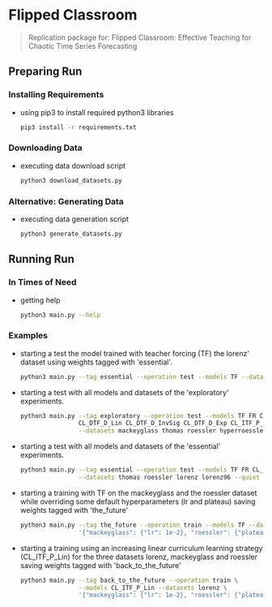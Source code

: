# Flipped Classroom
> Replication package for: Flipped Classroom: Effective Teaching for Chaotic Time Series Forecasting

## Preparing Run
### Installing Requirements
  - using pip3 to install required python3 libraries
    ```bash
    pip3 install -r requirements.txt
    ```
### Downloading Data
  - executing data download script
    ```bash
    python3 download_datasets.py
    ```
### Alternative: Generating Data
  - executing data generation script
    ```bash
    python3 generate_datasets.py
    ```
## Running Run
### In Times of Need
  - getting help
    ```bash
    python3 main.py --help
    ```
### Examples
  - starting a test the model trained with teacher forcing (TF) the lorenz' dataset using weights tagged with 'essential'.
    ```bash
    python3 main.py --tag essential --operation test --models TF --datasets lorenz_0.01_0.905 --quiet
    ```
  - starting a test with all models and datasets of the 'exploratory' experiments.
    ```bash
    python3 main.py --tag exploratory --operation test --models TF FR CL_CTF_P CL_DTF_P_Lin CL_DTF_P_InvSig CL_DTF_P_Exp \
                    CL_DTF_D_Lin CL_DTF_D_InvSig CL_DTF_D_Exp CL_ITF_P_Lin CL_ITF_P_InvSig CL_ITF_P_Exp CL_ITF_D_Lin CL_ITF_D_InvSig CL_ITF_D_Exp \
                    --datasets mackeyglass thomas roessler hyperroessler lorenz lorenz96 --quiet
    ```
  - starting a test with all models and datasets of the 'essential' experiments.
    ```bash
    python3 main.py --tag essential --operation test --models TF FR CL_CTF_P CL_DTF_P_Lin CL_DTF_D_Lin CL_ITF_P_Lin CL_ITF_D_Lin \
                    --datasets thomas roessler lorenz lorenz96 --quiet
    ```
  - starting a training with TF on the mackeyglass and the roessler dataset while overriding some default hyperparameters (lr and plateau) saving weights tagged with 'the_future'
    ```bash
    python3 main.py --tag the_future --operation train --models TF --datasets \
                    '{"mackeyglass": {"lr": 1e-2}, "roessler": {"plateau": 30}}'
    ```  
  - starting a training using an increasing linear curriculum learning strategy (CL_ITF_P_Lin) for the three datasets lorenz, mackeyglass and roessler saving weights tagged with 'back_to_the_future'
    ```bash
    python3 main.py --tag back_to_the_future --operation train \
                    --models CL_ITF_P_Lin --datasets lorenz \
                    '{"mackeyglass": {"lr": 1e-2}, "roessler": {"plateau": 30}}'
    ```